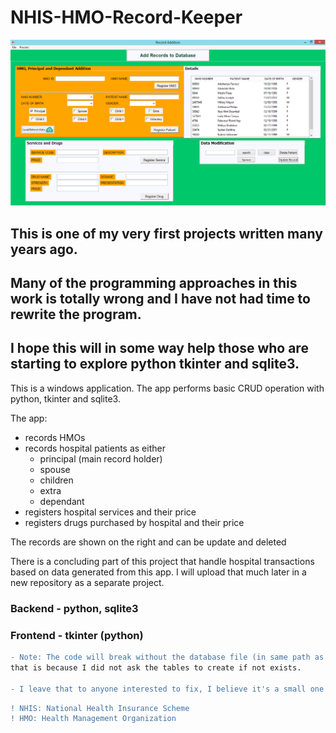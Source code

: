 # NHIS-HMO-Record-Keeper
![alt text](/scrnshot.png?raw=true)
## This is one of my very first projects written many years ago.
## Many of the programming approaches in this work is totally wrong and I have not had time to rewrite the program.
## I hope this will in some way help those who are starting to explore python tkinter and sqlite3.

This is a windows application.
The app performs basic CRUD operation with python, tkinter and sqlite3.

The app:
- records HMOs
- records hospital patients as either 
    - principal (main record holder)
    - spouse
    - children
    - extra
    - dependant
- registers hospital services and their price
- registers drugs purchased by hospital and their price

The records are shown on the right and can be update and deleted

There is a concluding part of this project that handle hospital transactions based on data generated
from this app. I will upload that much later in a new repository as a separate project.

### Backend - python, sqlite3
### Frontend - tkinter (python)

```diff
- Note: The code will break without the database file (in same path as addrecord.py);  
that is because I did not ask the tables to create if not exists.

- I leave that to anyone interested to fix, I believe it's a small one
```

```diff
! NHIS: National Health Insurance Scheme
! HMO: Health Management Organization
```


